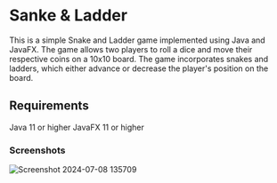 # Sanke & Ladder
This is a simple Snake and Ladder game implemented using Java and JavaFX. The game allows two players to roll a dice and move their respective coins on a 10x10 board. The game incorporates snakes and ladders, which either advance or decrease the player's position on the board.

## Requirements
Java 11 or higher
JavaFX 11 or higher

### Screenshots
![Screenshot 2024-07-08 135709](https://github.com/ubednama/Snake-Ladder/assets/61332446/91124ef8-edf9-42dc-9143-4d76899c8278)
